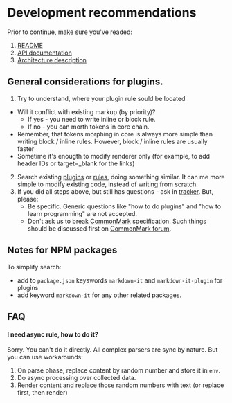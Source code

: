 # Development recommendations

Prior to continue, make sure you've readed:

1. [README](https://github.com/markdown-it/markdown-it#markdown-it)
2. [API documentation](https://markdown-it.github.io/markdown-it/)
3. [Architecture description](architecture.md)


## General considerations for plugins.

1. Try to understand, where your plugin rule sould be located
  - Will it conflict with existing markup (by priority)?
    - If yes - you need to write inline or block rule.
    - If no - you can morth tokens in core chain.
  - Remember, that tokens morphing in core is always more simple than writing
    block / inline rules. However, block / inline rules are usually faster
  - Sometime it's enougth to modify renderer only (for example, to add
    header IDs or target=_blank for the links)
2. Search existing [plugins](https://www.npmjs.org/browse/keyword/markdown-it-plugin)
   or [rules](https://github.com/markdown-it/markdown-it/tree/master/lib),
   doing something similar. It can me more simple to modify existing code,
   instead of writing from scratch.
3. If you did all steps above, but still has questions - ask in
   [tracker](https://github.com/markdown-it/markdown-it/issues). But, please:
   - Be specific. Generic questions like "how to do plugins" and
     "how to learn programming" are not accepted.
   - Don't ask us to break [CommonMark](http://commonmark.org/) specification.
     Such things should be discussed first on [CommonMark forum](http://talk.commonmark.org/).


## Notes for NPM packages

To simplify search:

- add to `package.json` keyswords `markdown-it` and `markdown-it-plugin` for plugins
- add keyword `markdown-it` for any other related packages.


## FAQ

#### I need async rule, how to do it?

Sorry. You can't do it directly. All complex parsers are sync by nature. But you
can use workarounds:

1. On parse phase, replace content by random number and store it in `env`.
2. Do async processing over collected data.
3. Render content and replace those random numbers with text
   (or replace first, then render)
